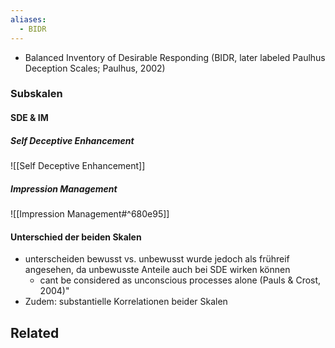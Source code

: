 ```yaml
---
aliases:
  - BIDR
---
```

- Balanced Inventory of Desirable Responding (BIDR, later labeled Paulhus Deception Scales; Paulhus, 2002)

### Subskalen

#### SDE & IM

##### Self Deceptive Enhancement
![[Self Deceptive Enhancement]]

##### Impression Management
![[Impression Management#^680e95]]


#### Unterschied der beiden Skalen
- unterscheiden bewusst vs. unbewusst wurde jedoch als frühreif angesehen, da unbewusste Anteile auch bei SDE wirken können
	- cant be considered as unconscious processes alone (Pauls & Crost, 2004)"
- Zudem: substantielle Korrelationen beider Skalen

## Related
